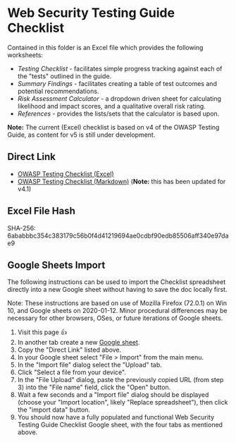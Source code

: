 # Web Security Testing Guide Checklist

Contained in this folder is an Excel file which provides the following worksheets:

- _Testing Checklist_ - facilitates simple progress tracking against each of the "tests" outlined in the guide.
- _Summary Findings_ - facilitates creating a table of test outcomes and potential recommendations.
- _Risk Assessment Calculator_ - a dropdown driven sheet for calculating likelihood and impact scores, and a qualitative overall risk rating.
- _References_ - provides the lists/sets that the calculator is based upon.

**Note:** The current (Excel) checklist is based on v4 of the OWASP Testing Guide, as content for v5 is still under development.

## Direct Link

- [OWASP Testing Checklist (Excel)](https://raw.githubusercontent.com/OWASP/wstg/master/checklist/OWASP-Testing_Checklist.xlsx)
- [OWASP Testing Checklist (Markdown)](https://raw.githubusercontent.com/OWASP/wstg/master/checklist/Testing_Checklist.md) (**Note:** this has been updated for v4.1) 

## Excel File Hash

SHA-256: 6ababbbc354c383179c56b0f4d41219694ae0cdbf90edb85506aff340e97dae9

## Google Sheets Import

The following instructions can be used to import the Checklist spreadsheet directly into a new Google sheet without having to save the doc locally first.

Note: These instructions are based on use of Mozilla Firefox (72.0.1) on Win 10, and Google sheets on 2020-01-12. Minor procedural differences may be necessary for other browsers, OSes, or future iterations of Google sheets.

1. Visit this page :+1:
2. In another tab create a new [Google sheet](https://sheets.new).
3. Copy the "Direct Link" listed above.
4. In your Google sheet select "File > Import" from the main menu.
5. In the "Import file" dialog select the "Upload" tab.
6. Click "Select a file from your device".
7. In the "File Upload" dialog, paste the previously copied URL (from step 3) into the "File name" field, click the "Open" button.
8. Wait a few seconds and a "Import file" dialog should be displayed (choose your "Import location", likely "Replace spreadsheet"), then click the "import data" button.
9. You should now have a fully populated and functional Web Security Testing Guide Checklist Google sheet, with the four tabs as mentioned above.
